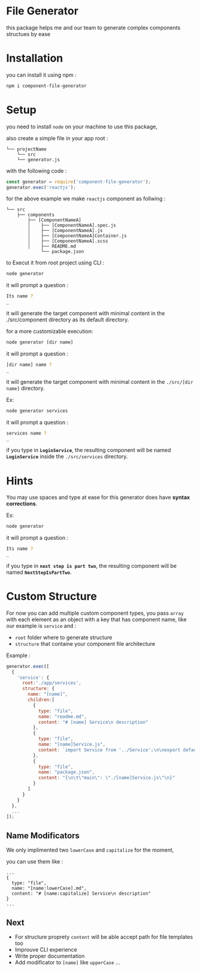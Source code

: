 # File Generator

this package helps me and our team to generate complex components structues by ease

# Installation

you can install it using npm :
```bash
npm i component-file-generator
```

# Setup

you need to install `node` on your machine to use this package,

also create a simple file in your app root :
```
└── projectName
    └── src
    └── generator.js
```

with the following code :
```javascript
const generator = require('component-file-generator');
generator.exec('reactjs');
```

for the above example we make `reactjs` component as follwing :

```
└── src
    ├── components
        ├── [ComponentNameA]
        │    ├── [ComponentNameA].spec.js
        │    ├── [ComponentNameA].js
        │    ├── [ComponentNameA]Container.js
        │    ├── [ComponentNameA].scss
        │    ├── README.md
             └── package.json
```

to Execut it from root project using CLI :

```bash
node generator
```
it will prompt a question :
```bash
Its name ?
_
```
it will generate the target component with minimal content in the ./src/component directory as its default directory.

for a more customizable execution:

```bash
node generator [dir name]
```
it will prompt a question :
```bash
[dir name] name ?
_
```
it will generate the target component with minimal content in the `./src/[dir name]` directory.

Ex:
```bash
node generator services
```
it will prompt a question :
```bash
services name ?
_
```
if you type in **`LoginService`**, the resulting component will be named **`LoginService`** inside the `./src/services` directory.


# Hints

You may use spaces and type at ease for this generator does have **syntax corrections**.

Ex:
```bash
node generator
```
it will prompt a question :
```bash
Its name ?
_
```
if you type in **`next step is part two`**, the resulting component will be named **`NextStepIsPartTwo`**.

# Custom Structure

For now you can add multiple custom component types, you pass `array` with each element as an object with a key that has component name, like our example is `service` and :
- `root` folder where to generate structure
- `structure` that containe your component file architecture

Example :
```javascript
generator.exec([
  {
    'service': {
      root:'./app/services',
      structure: {
        name: "[name]",
        children:[
          {
            type: "file",
            name: "readme.md",
            content: "# [name] Service\n description"
          },
          {
            type: "file",
            name: "[name]Service.js",
            content: `import Service from '../Service';\n\nexport default class [name] {\n\t// instruction\n\t}\n}\n`
          },
          {
            type: "file",
            name: "package.json",
            content: "{\n\t\"main\": \"./[name]Service.js\"\n}"
          }
        ]
      }
    }
  },
  ...
]);
```

## Name Modificators

We only implimented two `lowerCase` and `capitalize` for the moment,

you can use them like :
```
...
{
  type: "file",
  name: "[name:lowerCase].md",
  content: "# [name:capitalize] Service\n description"
}
...
```


## Next
- For structure proprety `content` will be able accept path for file templates too
- Improuve CLI experience
- Write proper documentation
- Add modificator to `[name]` like `upperCase` ...
